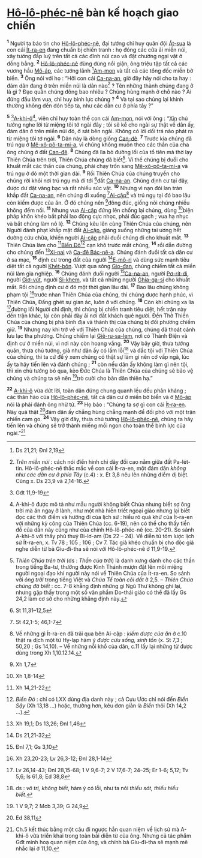 # [Hô-lô-phéc-nê]() bàn kế hoạch giao chiến
<sup><b>1</b></sup> Người ta báo tin cho [Hô-lô-phéc-nê](), đại tướng chỉ huy quân đội [Át-sua]() là con cái [Ít-ra-en]() đang chuẩn bị chiến tranh : họ đóng các cửa ải miền núi, xây tường đắp luỹ trên tất cả các đỉnh núi cao và đặt chướng ngại vật ở đồng bằng. <sup><b>2</b></sup> [Hô-lô-phéc-nê]() đùng đùng nổi giận, ông triệu tập tất cả các vương hầu [Mô-áp](), các tướng lãnh [^1@-a4b1e8aa-faf2-4e70-b494-60aaf70780e1][Am-mon]() và tất cả các tổng đốc miền bờ biển. <sup><b>3</b></sup> Ông nói với họ : “Hỡi con cái [Ca-na-an](), giờ đây hãy nói cho ta hay : đám dân đang ở trên miền núi là dân nào[^1-a4b1e8aa-faf2-4e70-b494-60aaf70780e1] ? Tên những thành chúng đang ở là gì ? Đạo quân chúng đông bao nhiêu ? Chúng hùng mạnh ở chỗ nào ? Ai đứng đầu làm vua, chỉ huy binh lực chúng ? <sup><b>4</b></sup> Và tại sao chúng lại khinh thường không đến đón tiếp ta, như các dân cư ở phía tây ?”

<sup><b>5</b></sup> [^2@-a4b1e8aa-faf2-4e70-b494-60aaf70780e1][A-khi-ô]()[^2-a4b1e8aa-faf2-4e70-b494-60aaf70780e1], viên chỉ huy toàn thể con cái [Am-mon](), nói với ông : “[Xin]() chủ tướng nghe lời từ miệng tôi tớ ngài đây ; tôi sẽ kể cho ngài sự thật về dân ấy, đám dân ở trên miền núi đó, ở sát bên ngài. Không có lời dối trá nào phát ra từ miệng tôi tớ ngài. <sup><b>6</b></sup> Dân này là dòng giống [Can-đê](). <sup><b>7</b></sup> Trước kia chúng đã trú ngụ ở [Mê-xô-pô-ta-mi-a](), vì chúng không muốn theo các thần của cha ông chúng ở đất [Can-đê](). <sup><b>8</b></sup> Chúng đã lìa bỏ đường lối của tổ tiên mà thờ lạy Thiên Chúa trên trời, Thiên Chúa chúng đã biết[^3-a4b1e8aa-faf2-4e70-b494-60aaf70780e1]. Vì thế chúng bị đuổi cho khuất mắt các thần của chúng, phải chạy trốn sang [Mê-xô-pô-ta-mi-a]() và trú ngụ ở đó một thời gian dài. <sup><b>9</b></sup> Rồi Thiên Chúa của chúng truyền cho chúng rời khỏi nơi trú ngụ mà đi tới [^3@-a4b1e8aa-faf2-4e70-b494-60aaf70780e1]đất [Ca-na-an](). Chúng định cư tại đây, được dư dật vàng bạc và rất nhiều súc vật. <sup><b>10</b></sup> Nhưng vì nạn đói lan tràn khắp đất [Ca-na-an](), nên chúng đi xuống [^4@-a4b1e8aa-faf2-4e70-b494-60aaf70780e1][Ai-cập]()[^4-a4b1e8aa-faf2-4e70-b494-60aaf70780e1] và trú ngụ tại đó bao lâu còn kiếm được của ăn. Ở đó chúng nên [^5@-a4b1e8aa-faf2-4e70-b494-60aaf70780e1]đông đúc, giống nòi chúng nhiều không đếm nổi. <sup><b>11</b></sup> Nhưng vua [Ai-cập]() đứng lên chống lại chúng, dùng [^6@-a4b1e8aa-faf2-4e70-b494-60aaf70780e1]biện pháp khôn khéo bắt phải lao động cực nhọc, phải đúc gạch ; vua hạ nhục và bắt chúng làm nô lệ. <sup><b>12</b></sup> Chúng kêu lên cùng Thiên Chúa của chúng, nên Người đánh phạt khắp mặt đất [Ai-cập](), giáng xuống những tai ương hết đường cứu chữa, khiến người [Ai-cập]() phải đuổi chúng đi cho khuất mắt. <sup><b>13</b></sup> Thiên Chúa làm cho [^7@-a4b1e8aa-faf2-4e70-b494-60aaf70780e1][Biển Đỏ]()[^5-a4b1e8aa-faf2-4e70-b494-60aaf70780e1] cạn khô trước mắt chúng, <sup><b>14</b></sup> rồi dẫn đường cho chúng đến [^8@-a4b1e8aa-faf2-4e70-b494-60aaf70780e1][Xi-nai]() và [Ca-đê Bác-nê-a](). Chúng đánh đuổi tất cả dân cư ở sa mạc, <sup><b>15</b></sup> định cư trong đất của người [^9@-a4b1e8aa-faf2-4e70-b494-60aaf70780e1][E-mô-ri]() và dùng sức mạnh tiêu diệt tất cả người [Khét-bôn](). Vượt qua sông [Gio-đan](), chúng chiếm tất cả miền núi làm gia nghiệp. <sup><b>16</b></sup> Chúng đánh đuổi người [^10@-a4b1e8aa-faf2-4e70-b494-60aaf70780e1][Ca-na-an](), người [Pơ-rít-di](), người [Giơ-vút](), người [Si-khem](), và tất cả những người [Ghia-ga-si]() cho khuất mắt. Rồi chúng định cư ở đó một thời gian lâu dài. <sup><b>17</b></sup> Bao lâu chúng không phạm tội [^11@-a4b1e8aa-faf2-4e70-b494-60aaf70780e1]trước nhan Thiên Chúa của chúng, thì chúng được hạnh phúc, vì Thiên Chúa, Đấng ghét sự gian ác, luôn ở với chúng. <sup><b>18</b></sup> Còn khi chúng xa lìa [^12@-a4b1e8aa-faf2-4e70-b494-60aaf70780e1]đường lối Người chỉ định, thì chúng bị chiến tranh tiêu diệt, hết trận này đến trận khác, lại còn phải đày ải nơi đất khách quê người. Đền Thờ Thiên Chúa của chúng bị phá bình địa và thành thị của chúng bị đối phương chiếm giữ. <sup><b>19</b></sup> Nhưng nay khi trở về với Thiên Chúa của chúng, chúng đã thoát cảnh lưu lạc tha phương. Chúng chiếm lại [Giê-ru-sa-lem](), nơi có Thánh Điện và định cư ở miền núi, vì nơi này còn hoang vắng. <sup><b>20</b></sup> Vậy bây giờ, thưa tướng quân, thưa chủ tướng, giả như dân ấy có lầm lỗi[^6-a4b1e8aa-faf2-4e70-b494-60aaf70780e1] và đắc tội với Thiên Chúa của chúng, thì ta cứ để ý xem chúng có thật sự làm gì nên cớ vấp ngã, lúc ấy ta hãy tiến lên và đánh chúng ; <sup><b>21</b></sup> còn nếu dân ấy không làm gì nên tội, thì xin chủ tướng bỏ qua, kẻo Đức Chúa là Thiên Chúa của chúng sẽ bảo vệ chúng và chúng ta sẽ nên [^13@-a4b1e8aa-faf2-4e70-b494-60aaf70780e1]trò cười cho bàn dân thiên hạ.”

<sup><b>22</b></sup> [A-khi-ô]() vừa dứt lời, toàn dân đứng chung quanh lều đều phản kháng ; các thân hào của [Hô-lô-phéc-nê](), tất cả dân cư ở miền bờ biển và ở [Mô-áp]() nói là phải đánh ông nhừ tử. <sup><b>23</b></sup> Họ bảo : “Chúng ta sợ gì con cái [Ít-ra-en](). Này quả thật [^14@-a4b1e8aa-faf2-4e70-b494-60aaf70780e1]đám dân ấy chẳng hùng chẳng mạnh để đối phó với một trận chiến cam go. <sup><b>24</b></sup> Vậy giờ đây, thưa chủ tướng [Hô-lô-phéc-nê](), chúng ta hãy tiến lên và chúng sẽ trở thành miếng mồi ngon cho toàn thể binh lực của ngài.”[^7-a4b1e8aa-faf2-4e70-b494-60aaf70780e1]

[^1-a4b1e8aa-faf2-4e70-b494-60aaf70780e1]: *Trên miền núi* : cách nói điển hình chỉ dãy đồi cao nằm giữa đất Pa-lét-tin. Hô-lô-phéc-nê thắc mắc về con cái Ít-ra-en, một đám dân *không như các dân cư ở phía Tây* (c.4) : x. Et 3,8 nêu lên những điểm dị biệt. Cũng x. Ds 23,9 và 2,14-16.
[^2-a4b1e8aa-faf2-4e70-b494-60aaf70780e1]: A-khi-ô được mô tả như mẫu người không biết Chúa nhưng biết sợ ông trời mà ăn ngay ở lành, như một nhà hiền triết ngoại giáo nhưng lại biết đọc các thời điềm và hướng đi của lịch sử : hiểu rõ quá khứ của Ít-ra-en với những kỳ công của Thiên Chúa (cc. 6-19), nên có thể cho thấy tiền đồ của dân này cũng như của chính Hô-lô-phéc-nê (cc. 20-21). So sánh A-khi-ô với thầy phù thuỷ Bi-lơ-am (Ds 22 – 24). Về diễn từ tóm lược lịch sử Ít-ra-en, x. Tv 78 ; 105 ; 106 ; Cv 7. Tác giả khéo chuẩn bị cho độc giả nghe diễn từ bà Giu-đi-tha sẽ nói với Hô-lô-phéc-nê ở 11,9-19.
[^3-a4b1e8aa-faf2-4e70-b494-60aaf70780e1]: *Thiên Chúa trên trời* (ds : *Thần của trời*) là danh xưng dành cho các thần trong tiếng Ba-tư, thường được Kinh Thánh mượn đặt lên môi miệng người ngoại đạo khi người này nói về Thiên Chúa của Ít-ra-en. So sánh với *ông trời* trong tiếng Việt và *Chúa Tể toàn cõi đất* ở 2,5. – *Thiên Chúa chúng đã biết* : cc. 7-8 khẳng định những gì Ngũ Thư không ghi lại, nhưng gặp thấy trong một số văn phẩm Do-thái giáo có thể đã lấy Gs 24,2 làm cơ sở cho những khẳng định này.
[^4-a4b1e8aa-faf2-4e70-b494-60aaf70780e1]: Về những gì Ít-ra-en đã trải qua bên Ai-cập : *kiếm được của ăn* ở c.10 thật ra dịch một từ Hy-lạp hàm ý *được cứu sống, sinh tồn* (x. St 7,3 ; 50,20 ; Gs 14,10). – Về những nỗi khổ của dân, c.11 lấy lại những từ được dùng trong Xh 1,10.12.14.
[^5-a4b1e8aa-faf2-4e70-b494-60aaf70780e1]: *Biển Đỏ* : chỉ có LXX dùng địa danh này ; cả Cựu Ước chỉ nói đến *Biển Sậy* (Xh 13,18 ...) hoặc, thường hơn, kêu đơn giản là *Biển* thôi (Xh 14,2 ...).
[^6-a4b1e8aa-faf2-4e70-b494-60aaf70780e1]: ds : *vô tri, không biết*, hàm ý có lỗi, như ta nói *thiếu sót, thiếu hiểu biết*.
[^7-a4b1e8aa-faf2-4e70-b494-60aaf70780e1]: Ch.5 kết thúc bằng một câu đi ngược hẳn quan niệm về lịch sử mà A-khi-ô vừa triển khai trong toàn bài diễn từ của ông. Nhưng cả tác phẩm Gđt minh hoạ quan niệm của ông, và chính bà Giu-đi-tha sẽ mạnh mẽ nhắc lại ở 11,10.
[^1@-a4b1e8aa-faf2-4e70-b494-60aaf70780e1]: Ds 21,21; Đnl 2,19
[^2@-a4b1e8aa-faf2-4e70-b494-60aaf70780e1]: Gđt 11,9-19
[^3@-a4b1e8aa-faf2-4e70-b494-60aaf70780e1]: St 11,31–12,5
[^4@-a4b1e8aa-faf2-4e70-b494-60aaf70780e1]: St 42,1-5; 46,1-7
[^5@-a4b1e8aa-faf2-4e70-b494-60aaf70780e1]: Xh 1,7
[^6@-a4b1e8aa-faf2-4e70-b494-60aaf70780e1]: Xh 1,8-14
[^7@-a4b1e8aa-faf2-4e70-b494-60aaf70780e1]: Xh 14,21-22
[^8@-a4b1e8aa-faf2-4e70-b494-60aaf70780e1]: Xh 19,1; Ds 13,26; Đnl 1,46
[^9@-a4b1e8aa-faf2-4e70-b494-60aaf70780e1]: Ds 21,21-32
[^10@-a4b1e8aa-faf2-4e70-b494-60aaf70780e1]: Đnl 7,1; Gs 3,10
[^11@-a4b1e8aa-faf2-4e70-b494-60aaf70780e1]: Xh 23,20-23; Lv 26,3-12; Đnl 28,1-14
[^12@-a4b1e8aa-faf2-4e70-b494-60aaf70780e1]: Lv 26,14-43; Đnl 28,15-68; 1 V 9,6-7; 2 V 17,6-7; 24–25; Er 1–6; 5,12; Tv 5,6; Is 61,8; Ed 38,8
[^13@-a4b1e8aa-faf2-4e70-b494-60aaf70780e1]: 1 V 9,7; 2 Mcb 3,39; G 24,9
[^14@-a4b1e8aa-faf2-4e70-b494-60aaf70780e1]: Ed 38,11